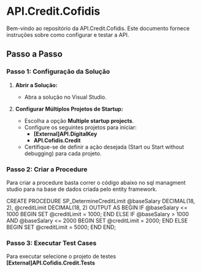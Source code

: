 # API.Credit.Cofidis

Bem-vindo ao repositório da API.Credit.Cofidis. Este documento fornece instruções sobre como configurar e testar a API.

## Passo a Passo

### Passo 1: Configuração da Solução

1. **Abrir a Solução:**
   - Abra a solução no Visual Studio.

2. **Configurar Múltiplos Projetos de Startup:**
   - Escolha a opção **Multiple startup projects**.
   - Configure os seguintes projetos para iniciar:
     - **[External]API.DigitalKey**
     - **API.Cofidis.Credit**
   - Certifique-se de definir a ação desejada (Start ou Start without debugging) para cada projeto.

### Passo 2: Criar a Procedure

Para criar a procedure basta correr o código abaixo no sql managment studio para na base de dados criada pelo entity framework.

CREATE PROCEDURE SP_DetermineCreditLimit
    @baseSalary DECIMAL(18, 2),
    @creditLimit DECIMAL(18, 2) OUTPUT
AS
BEGIN
    IF @baseSalary <= 1000
    BEGIN
        SET @creditLimit = 1000;
    END
    ELSE IF @baseSalary > 1000 AND @baseSalary <= 2000
    BEGIN
        SET @creditLimit = 2000;
    END
    ELSE
    BEGIN
        SET @creditLimit = 5000;
    END
END;


### Passo 3: Executar Test Cases

Para executar selecione o projeto de testes
**[External]API.Cofidis.Credit.Tests**



